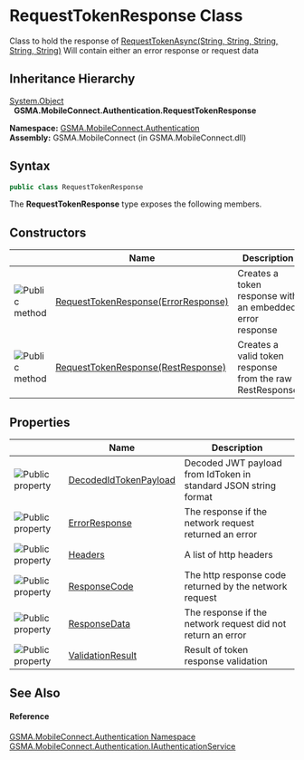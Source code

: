 RequestTokenResponse Class
==========================
Class to hold the response of [RequestTokenAsync(String, String, String, String, String)][1] Will contain either an error response or request data


Inheritance Hierarchy
---------------------
[System.Object][2]  
  **GSMA.MobileConnect.Authentication.RequestTokenResponse**  

**Namespace:** [GSMA.MobileConnect.Authentication][3]  
**Assembly:** GSMA.MobileConnect (in GSMA.MobileConnect.dll)

Syntax
------

```csharp
public class RequestTokenResponse
```

The **RequestTokenResponse** type exposes the following members.


Constructors
------------

                 | Name                                     | Description                                              
---------------- | ---------------------------------------- | -------------------------------------------------------- 
![Public method] | [RequestTokenResponse(ErrorResponse)][4] | Creates a token response with an embedded error response 
![Public method] | [RequestTokenResponse(RestResponse)][5]  | Creates a valid token response from the raw RestResponse 


Properties
----------

                   | Name                       | Description                                                     
------------------ | -------------------------- | --------------------------------------------------------------- 
![Public property] | [DecodedIdTokenPayload][6] | Decoded JWT payload from IdToken in standard JSON string format 
![Public property] | [ErrorResponse][7]         | The response if the network request returned an error           
![Public property] | [Headers][8]               | A list of http headers                                          
![Public property] | [ResponseCode][9]          | The http response code returned by the network request          
![Public property] | [ResponseData][10]         | The response if the network request did not return an error     
![Public property] | [ValidationResult][11]     | Result of token response validation                             


See Also
--------

#### Reference
[GSMA.MobileConnect.Authentication Namespace][3]  
[GSMA.MobileConnect.Authentication.IAuthenticationService][12]  

[1]: ../IAuthenticationService/RequestTokenAsync.md
[2]: http://msdn.microsoft.com/en-us/library/e5kfa45b
[3]: ../README.md
[4]: _ctor.md
[5]: _ctor_1.md
[6]: DecodedIdTokenPayload.md
[7]: ErrorResponse.md
[8]: Headers.md
[9]: ResponseCode.md
[10]: ResponseData.md
[11]: ValidationResult.md
[12]: ../IAuthenticationService/README.md
[13]: ../../_icons/Help.png
[Public method]: ../../_icons/pubmethod.gif "Public method"
[Public property]: ../../_icons/pubproperty.gif "Public property"